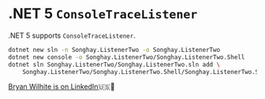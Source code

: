 # .NET 5 `ConsoleTraceListener`

.NET 5 supports `ConsoleTraceListener`.

```bash
dotnet new sln -n Songhay.ListenerTwo -o Songhay.ListenerTwo
dotnet new console -o Songhay.ListenerTwo/Songhay.ListenerTwo.Shell
dotnet sln Songhay.ListenerTwo/Songhay.ListenerTwo.sln add \
    Songhay.ListenerTwo/Songhay.ListenerTwo.Shell/Songhay.ListenerTwo.Shell.csproj
```

[Bryan Wilhite is on LinkedIn](https://www.linkedin.com/in/wilhite)🇺🇸💼
